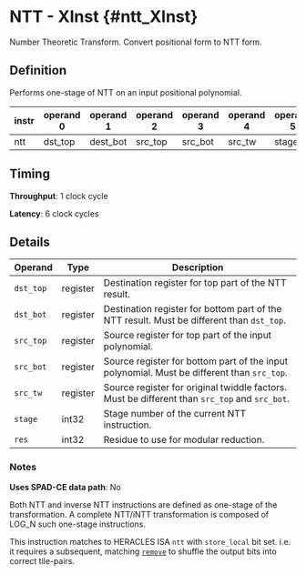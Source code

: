 # NTT - XInst {#ntt_XInst}

Number Theoretic Transform. Convert positional form to NTT form.

## Definition

Performs one-stage of NTT on an input positional polynomial.

| instr | operand 0 | operand 1 | operand 2 | operand 3 | operand 4 | operand 5 | operand 6 |
|-|-|-|-|-|-|-|-|
| ntt | dst_top | dest_bot | src_top | src_bot | src_tw | stage | res |

## Timing

**Throughput**: 1 clock cycle

**Latency**: 6 clock cycles

## Details

| Operand | Type | Description |
|-|-|-|
| `dst_top` | register | Destination register for top part of the NTT result. |
| `dst_bot` | register | Destination register for bottom part of the NTT result. Must be different than `dst_top`. |
| `src_top` | register | Source register for top part of the input polynomial. |
| `src_bot` | register | Source register for bottom part of the input polynomial. Must be different than `src_top`. |
| `src_tw` | register | Source register for original twiddle factors. Must be different than `src_top` and `src_bot`. |
| `stage` | int32 | Stage number of the current NTT instruction. |
| `res` | int32 | Residue to use for modular reduction. |

### Notes

**Uses SPAD-CE data path**: No

Both NTT and inverse NTT instructions are defined as one-stage of the transformation. A complete NTT/iNTT transformation is composed of LOG_N such one-stage instructions.

This instruction matches to HERACLES ISA `ntt` with `store_local` bit set. i.e. it requires a subsequent, matching [`remove`](xinst_remove.md) to shuffle the output bits into correct tile-pairs.
